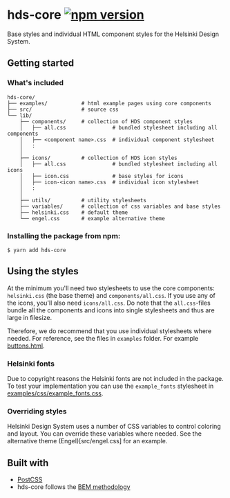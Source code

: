 # hds-core [![npm version](https://badge.fury.io/js/hds-react.svg)](https://www.npmjs.com/package/hds-react)

Base styles and individual HTML component styles for the Helsinki Design System.

## Getting started

### What's included

```
hds-core/
├── examples/           # html example pages using core components
├── src/                # source css
└── lib/
    ├── components/     # collection of HDS component styles
    │   ├── all.css               # bundled stylesheet including all components
    │   ├── <component name>.css  # individual component stylesheet
    │   :
    │
    ├── icons/          # collection of HDS icon styles
    │   ├── all.css               # bundled stylesheet including all icons
    │   ├── icon.css              # base styles for icons
    │   ├── icon-<icon name>.css  # individual icon stylesheet
    │   :
    │
    ├── utils/          # utility stylesheets
    ├── variables/      # collection of css variables and base styles
    ├── helsinki.css    # default theme
    └── engel.css       # example alternative theme
```

### Installing the package from npm:

```
$ yarn add hds-core
```

## Using the styles

At the minimum you'll need two stylesheets to use the core components: `helsinki.css` (the base theme) and `components/all.css`. If you use any of the icons, you'll also need `icons/all.css`. Do note that the `all.css`-files bundle all the components and icons into single stylesheets and thus are large in filesize.

Therefore, we do recommend that you use individual stylesheets where needed. For reference, see the files in `examples` folder. For example [buttons.html](examples/buttons.html).

### Helsinki fonts

Due to copyright reasons the Helsinki fonts are not included in the package. To test your implementation you can use the `example_fonts` stylesheet in [examples/css/example_fonts.css](examples/css/example_fonts.css).

### Overriding styles

Helsinki Design System uses a number of CSS variables to control coloring and layout. You can override these variables where needed. See the alternative theme (Engel)[src/engel.css] for an example.

## Built with

- [PostCSS](https://github.com/postcss/postcss)
- hds-core follows the [BEM methodology](http://getbem.com/)
